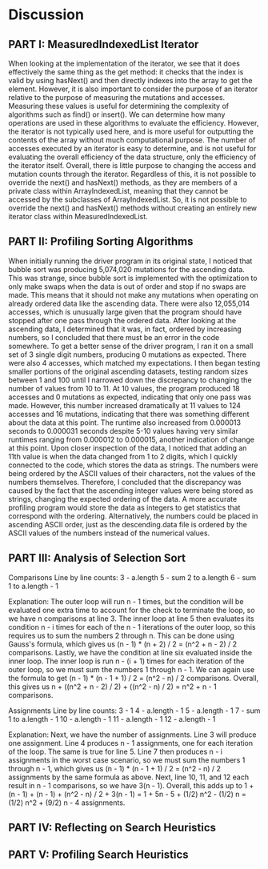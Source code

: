 # Discussion

## PART I: MeasuredIndexedList Iterator

When looking at the implementation of the iterator, we see that it does effectively the same thing as the get method: it checks that the index is valid by using hasNext() and then directly indexes into the array to get the element. However, it is also important to consider the purpose of an iterator relative to the purpose of measuring the mutations and accesses. Measuring these values is useful for determining the complexity of algorithms such as find() or insert(). We can determine how many operations are used in these algorithms to evaluate the efficiency. However, the iterator is not typically used here, and is more useful for outputting the contents of the array without much computational purpose. The number of accesses executed by an iterator is easy to determine, and is not useful for evaluating the overall efficiency of the data structure, only the efficiency of the iterator itself. Overall, there is little purpose to changing the access and mutation counts through the iterator.
Regardless of this, it is not possible to override the next() and hasNext() methods, as they are members of a private class within ArrayIndexedList, meaning that they cannot be accessed by the subclasses of ArrayIndexedList. So, it is not possible to override the next() and hasNext() methods without creating an entirely new iterator class within MeasuredIndexedList.


## PART II: Profiling Sorting Algorithms

When initially running the driver program in its original state, I noticed that bubble sort was producing 5,074,020 mutations for the ascending data. This was strange, since bubble sort is implemented with the optimization to only make swaps when the data is out of order and stop if no swaps are made. This means that it should not make any mutations when operating on already ordered data like the ascending data. There were also 12,055,014 accesses, which is unusually large given that the program should have stopped after one pass through the ordered data. After looking at the ascending data, I determined that it was, in fact, ordered by increasing numbers, so I concluded that there must be an error in the code somewhere.
To get a better sense of the driver program, I ran it on a small set of 3 single digit numbers, producing 0 mutations as expected. There were also 4 accesses, which matched my expectations. I then began testing smaller portions of the original ascending datasets, testing random sizes between 1 and 100 until I narrowed down the discrepancy to changing the number of values from 10 to 11. At 10 values, the program produced 18 accesses and 0 mutations as expected, indicating that only one pass was made. However, this number increased dramatically at 11 values to 124 accesses and 16 mutations, indicating that there was something different about the data at this point. The runtime also increased from 0.000013 seconds to 0.000031 seconds despite 5-10 values having very similar runtimes ranging from 0.000012 to 0.000015, another indication of change at this point.
Upon closer inspection of the data, I noticed that adding an 11th value is when the data changed from 1 to 2 digits, which I quickly connected to the code, which stores the data as strings. The numbers were being ordered by the ASCII values of their characters, not the values of the numbers themselves. Therefore, I concluded that the discrepancy was caused by the fact that the ascending integer values were being stored as strings, changing the expected ordering of the data. A more accurate profiling program would store the data as integers to get statistics that correspond with the ordering. Alternatively, the numbers could be placed in ascending ASCII order, just as the descending.data file is ordered by the ASCII values of the numbers instead of the numerical values.


## PART III: Analysis of Selection Sort

Comparisons
Line by line counts:
3 - a.length
5 - sum 2 to a.length
6 - sum 1 to a.length - 1

Explanation:
The outer loop will run n - 1 times, but the condition will be evaluated one extra time to account for the check to terminate the loop, so we have n comparisons at line 3. The inner loop at line 5 then evaluates its condition n - i times for each of the n - 1 iterations of the outer loop, so this requires us to sum the numbers 2 through n. This can be done using Gauss's formula, which gives us (n - 1) * (n + 2) / 2 = (n^2 + n - 2) / 2 comparisons. Lastly, we have the condition at line six evaluated inside the inner loop. The inner loop is run n - (i + 1) times for each iteration of the outer loop, so we must sum the numbers 1 through n - 1. We can again use the formula to get (n - 1) * (n - 1 + 1) / 2 = (n^2 - n) / 2 comparisons. Overall, this gives us n + ((n^2 + n - 2) / 2) + ((n^2 - n) / 2) = n^2 + n - 1 comparisons.

Assignments
Line by line counts:
3 - 1
4 - a.length - 1
5 - a.length - 1
7 - sum 1 to a.length - 1
10 - a.length - 1
11 - a.length - 1
12 - a.length - 1

Explanation:
Next, we have the number of assignments. Line 3 will produce one assignment. Line 4 produces n - 1 assignments, one for each iteration of the loop. The same is true for line 5. Line 7 then produces n - i assignments in the worst case scenario, so we must sum the numbers 1 through n - 1, which gives us (n - 1) * (n - 1 + 1) / 2 = (n^2 - n) / 2 assignments by the same formula as above. Next, line 10, 11, and 12 each result in n - 1 comparisons, so we have 3(n - 1). Overall, this adds up to 1 + (n - 1) + (n - 1) + (n^2 - n) / 2 + 3(n - 1) = 1 + 5n - 5 + (1/2) n^2 - (1/2) n = (1/2) n^2 + (9/2) n - 4 assignments.


## PART IV: Reflecting on Search Heuristics


## PART V: Profiling Search Heuristics

